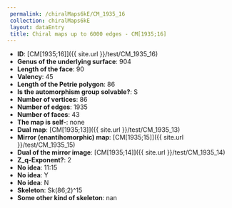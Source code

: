 ```yaml
--- 
 permalink: /chiralMaps6kE/CM_1935_16 
 collection: chiralMaps6kE
 layout: dataEntry
 title: Chiral maps up to 6000 edges - CM[1935;16]
---
```


- **ID**: [CM[1935;16]]({{ site.url }}/test/CM_1935_16)
- **Genus of the underlying surface**: 904
- **Length of the face**: 90
- **Valency**: 45
- **Length of the Petrie polygon**: 86
- **Is the automorphism group solvable?**: S
- **Number of vertices**: 86
- **Number of edges**: 1935
- **Number of faces**: 43
- **The map is self-**: none
- **Dual map**: [CM[1935;13]]({{ site.url }}/test/CM_1935_13)
- **Mirror (enantihomorphic) map**: [CM[1935;15]]({{ site.url }}/test/CM_1935_15)
- **Dual of the mirror image**: [CM[1935;14]]({{ site.url }}/test/CM_1935_14)
- **Z_q-Exponent?**: 2
- **No idea**:  11:15
- **No idea**: Y
- **No idea**: N
- **Skeleton**: Sk(86;2)^15
- **Some other kind of skeleton**: nan
